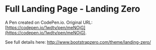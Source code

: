 # Full Landing Page - Landing Zero

A Pen created on CodePen.io. Original URL: [https://codepen.io/1wdtv/pen/meNOjG](https://codepen.io/1wdtv/pen/meNOjG).

See full details here: http://www.bootstrapzero.com/theme/landing-zero/
